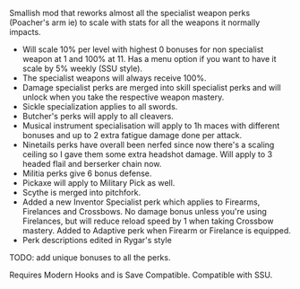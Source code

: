 Smallish mod that reworks almost all the specialist weapon perks (Poacher's arm ie) to scale with stats for all the weapons it normally impacts. 

* Will scale 10% per level with highest 0 bonuses for non specialist weapon at 1 and 100% at 11. Has a menu option if you want to have it scale by 5% weekly (SSU style).
* The specialist weapons will always receive 100%.
* Damage specialist perks are merged into skill specialist perks and will unlock when you take the respective weapon mastery.
* Sickle specialization applies to all swords.
* Butcher's perks will apply to all cleavers.
* Musical instrument specialisation will apply to 1h maces with different bonuses and up to 2 extra fatigue damage done per attack.
* Ninetails perks have overall been nerfed since now there's a scaling ceiling so I gave them some extra headshot damage. Will apply to 3 headed flail and berserker chain now.
* Militia perks give 6 bonus defense.
* Pickaxe will apply to Military Pick as well.
* Scythe is merged into pitchfork.
* Added a new Inventor Specialist perk which applies to Firearms, Firelances and Crossbows. No damage bonus unless you're using Firelances, but will reduce reload speed by 1 when taking Crossbow mastery. Added to Adaptive perk when Firearm or Firelance is equipped.
* Perk descriptions edited in Rygar's style

TODO: add unique bonuses to all the perks.

Requires Modern Hooks and is Save Compatible. Compatible with SSU.

